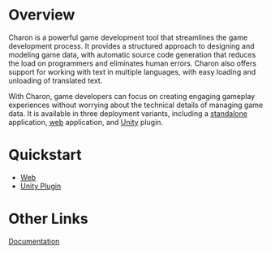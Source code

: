 Overview
========
Charon is a powerful game development tool that streamlines the game development process. 
It provides a structured approach to designing and modeling game data, with automatic source code generation that reduces the load on programmers and eliminates human errors. 
Charon also offers support for working with text in multiple languages, with easy loading and unloading of translated text. 

With Charon, game developers can focus on creating engaging gameplay experiences without worrying about the technical details of managing game data. 
It is available in three deployment variants, including a [standalone](https://gamedevware.github.io/charon/standalone/overview.html) application, [web](https://gamedevware.github.io/charon/web/overview.html) application, and [Unity](https://gamedevware.github.io/charon/unity/overview.html) plugin.

Quickstart
==========
- [Web](https://gamedevware.github.io/charon/web/basics.html)
- [Unity Plugin](https://gamedevware.github.io/charon/unity/plugin_installation.html)

Other Links
=============
[Documentation](https://gamedevware.github.io/charon/)
